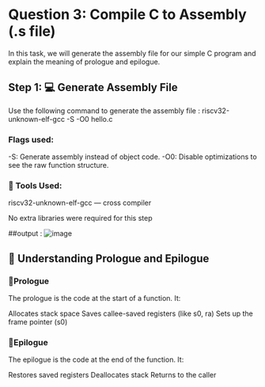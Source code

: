 # Question 3: Compile C to Assembly (.s file)
In this task, we will generate the assembly file for our simple C program and explain the meaning of prologue and epilogue.

## Step 1:  💻 Generate Assembly File
Use the following command to generate the assembly file : riscv32-unknown-elf-gcc -S -O0 hello.c

### Flags used:

  -S: Generate assembly instead of object code.
  -O0: Disable optimizations to see the raw function structure.

### 🧰 Tools Used:
riscv32-unknown-elf-gcc — cross compiler

No extra libraries were required for this step


##output : ![image](https://github.com/user-attachments/assets/aee9979d-af03-47c1-88e2-411279c7b5d4)


##  🧾 Understanding Prologue and Epilogue
###  🧠Prologue

The prologue is the code at the start of a function. It:

   Allocates stack space
   Saves callee-saved registers (like s0, ra)
    Sets up the frame pointer (s0)

###  🧠Epilogue

The epilogue is the code at the end of the function. It:

  Restores saved registers
    Deallocates stack
    Returns to the caller



  


